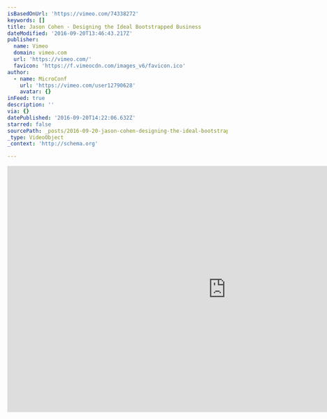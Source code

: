 ```yaml
---
isBasedOnUrl: 'https://vimeo.com/74338272'
keywords: []
title: Jason Cohen - Designing the Ideal Bootstrapped Business
dateModified: '2016-09-20T13:46:43.217Z'
publisher:
  name: Vimeo
  domain: vimeo.com
  url: 'https://vimeo.com/'
  favicon: 'https://f.vimeocdn.com/images_v6/favicon.ico'
author:
  - name: MicroConf
    url: 'https://vimeo.com/user12790628'
    avatar: {}
inFeed: true
description: ''
via: {}
datePublished: '2016-09-20T14:22:06.632Z'
starred: false
sourcePath: _posts/2016-09-20-jason-cohen-designing-the-ideal-bootstrapped-business.md
_type: VideoObject
_context: 'http://schema.org'

---
```

<iframe src="https://cdn.embedly.com/widgets/media.html?src=https%3A%2F%2Fplayer.vimeo.com%2Fvideo%2F74338272&amp;url=https%3A%2F%2Fvimeo.com%2F74338272&amp;image=https%3A%2F%2Fi.vimeocdn.com%2Fvideo%2F461212317_1280.jpg&amp;key=b7d04c9b404c499eba89ee7072e1c4f7&amp;type=text%2Fhtml&amp;schema=vimeo" width="1000" height="563" scrolling="no" frameborder="0" allowfullscreen="" style=""></iframe>